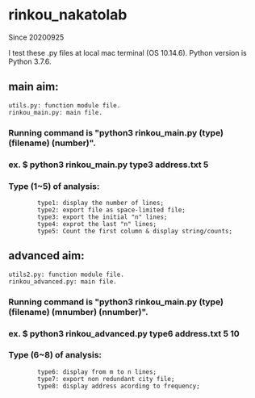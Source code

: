 # rinkou_nakatolab
Since 20200925

I test these .py files at local mac terminal (OS 10.14.6).
Python version is Python 3.7.6.

## main aim:
    utils.py: function module file.
    rinkou_main.py: main file.

### Running command is "python3 rinkou_main.py (type) (filename) (number)".
### ex. $ python3 rinkou_main.py type3 address.txt 5

### Type (1~5) of analysis:
            type1: display the number of lines;
            type2: export file as space-limited file;
            type3: export the initial "n" lines;
            type4: exprot the last "n" lines;
            type5: Count the first column & display string/counts;
            
## advanced aim:
    utils2.py: function module file.
    rinkou_advanced.py: main file.
    
### Running command is "python3 rinkou_main.py (type) (filename) (mnumber) (nnumber)".
### ex. $ python3 rinkou_advanced.py type6 address.txt 5 10

### Type (6~8) of analysis:
            type6: display from m to n lines;
            type7: export non redundant city file;
            type8: display address acording to frequency;


